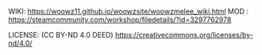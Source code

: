 WIKI: https://woowz11.github.io/woowzsite/woowzmelee_wiki.html
MOD : https://steamcommunity.com/workshop/filedetails/?id=3297762978

LICENSE: (CC BY-ND 4.0 DEED) https://creativecommons.org/licenses/by-nd/4.0/